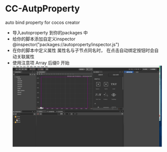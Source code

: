 # CC-AutpProperty
 auto bind property for cocos creator


* 导入autoproperty 到你的packages 中
* 给你的脚本添加自定义inspector  @inspector("packages://autoproperty/inspector.js")
* 在你的脚本中定义属性 属性名与子节点同名时， 在点击自动绑定按钮时会自动关联属性
* 使用注意项 Array 后缀0 开始
![](./temp.gif)


